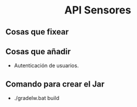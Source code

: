 <div>
    <h1 style="text-align: center;">API Sensores</h1>
</div>

## Cosas que fixear

## Cosas que añadir

- Autenticación de usuarios.

## Comando para crear el Jar
- ./gradelw.bat build